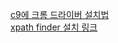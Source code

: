 [c9에 크롬 드라이버 설치법](https://kvonhorn.github.io/2017/05/04/installing_headless_chrome_on_c9.html) <br>
[xpath finder 설치 링크](https://chrome.google.com/webstore/detail/xpath-finder/ihnknokegkbpmofmafnkoadfjkhlogph)
